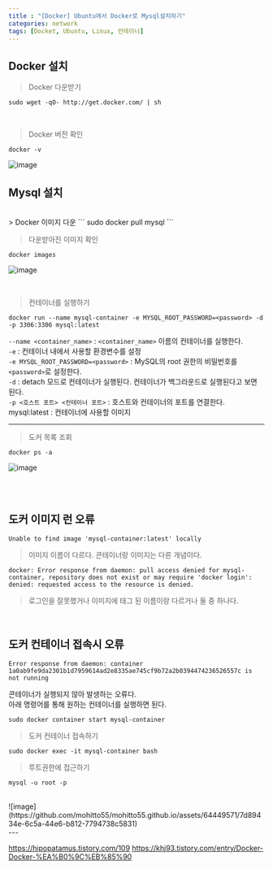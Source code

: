 ```yaml
---
title : "[Docker] Ubuntu에서 Docker로 Mysql설치하기"
categories: network
tags: [Docket, Ubuntu, Linux, 컨테이너]
---
```


## Docker 설치
> Docker 다운받기
```
sudo wget -qO- http://get.docker.com/ | sh
```

<br>

> Docker 버전 확인
```
docker -v
```
![image](https://github.com/mohitto55/Blog_Images/assets/154340583/5c72a46d-5327-48a0-bfbe-c5e80a298495)

## Mysql 설치
<br>
> Docker 이미지 다운
```
sudo docker pull mysql
```


> 다운받아진 이미지 확인
```
docker images
```
![image](https://github.com/mohitto55/mohitto55.github.io/assets/64449571/2bd321ec-4107-480c-ab6f-6987f1401fd8)

<br>

> 컨테이너를 실행하기
```
docker run --name mysql-container -e MYSQL_ROOT_PASSWORD=<password> -d -p 3306:3306 mysql:latest
```

`--name <container_name>` : `<container_name>` 이름의 컨테이너를 실행한다.<br>
`-e` : 컨테이너 내에서 사용할 환경변수를 설정<br>
`-e MYSQL_ROOT_PASSWORD=<password>` : MySQL의 root 권한의 비밀번호를 `<password>`로 설정한다.<br>
`-d` : detach 모드로 컨테이너가 실행된다. 컨테이너가 백그라운드로 실행된다고 보면 된다.<br>
`-p <호스트 포트> <컨테이너 포트>` : 호스트와 컨테이너의 포트를 연결한다.<br>
mysql:latest : 컨테이너에 사용할 이미지<br>

---

>도커 목록 조회
```
docker ps -a
```
![image](https://github.com/mohitto55/mohitto55.github.io/assets/64449571/c333d5b9-6317-44e8-ae13-b4698f63f1be)

<br><br>

## 도커 이미지 런 오류
```
Unable to find image 'mysql-container:latest' locally
```
> 이미지 이름이 다르다.
> 콘테이너랑 이미지는 다른 개념이다.

```
docker: Error response from daemon: pull access denied for mysql-container, repository does not exist or may require 'docker login': denied: requested access to the resource is denied.
```
> 로그인을 잘못했거나 이미지에 태그 된 이름이랑 다르거나 둘 중 하나다.

<br>

## 도커 컨테이너 접속시 오류
```
Error response from daemon: container 1a0ab9fe9da2301b1d7959614ad2e8335ae745cf9b72a2b0394474236526557c is not running
```
콘테이너가 실행되지 않아 발생하는 오류다.<br>
아래 명령어를 통해 원하는 컨테이너를 실행하면 된다.
```
sudo docker container start mysql-container
```

>도커 컨테이너 접속하기
```
sudo docker exec -it mysql-container bash
```

>루트권한에 접근하기

```
mysql -u root -p
```
<br>
![image](https://github.com/mohitto55/mohitto55.github.io/assets/64449571/7d89434e-6c5a-44e6-b812-7794738c5831)

<br>
---
<br>
<div class="Reference">
<div class="callout-header"> </div>
<p>
<a href="https://hipopatamus.tistory.com/109">https://hipopatamus.tistory.com/109</a>
<a href="https://khj93.tistory.com/entry/Docker-Docker-%EA%B0%9C%EB%85%90">https://khj93.tistory.com/entry/Docker-Docker-%EA%B0%9C%EB%85%90</a>
</p>
</div>
